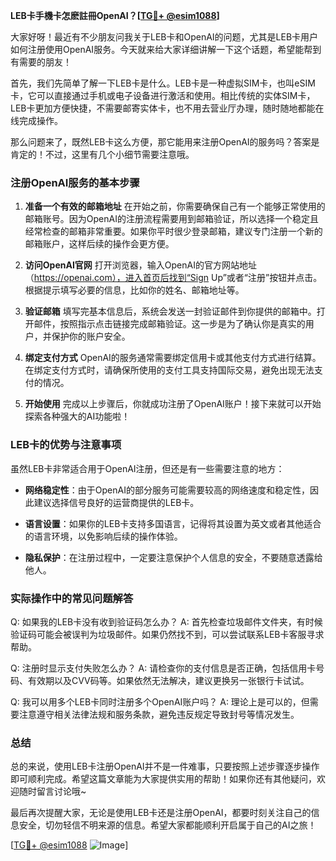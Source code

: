 **LEB卡手機卡怎麽註冊OpenAI？[[TG💪+ @esim1088](https://t.me/s/esim1088)]**

大家好呀！最近有不少朋友问我关于LEB卡和OpenAI的问题，尤其是LEB卡用户如何注册使用OpenAI服务。今天就来给大家详细讲解一下这个话题，希望能帮到有需要的朋友！

首先，我们先简单了解一下LEB卡是什么。LEB卡是一种虚拟SIM卡，也叫eSIM卡，它可以直接通过手机或电子设备进行激活和使用。相比传统的实体SIM卡，LEB卡更加方便快捷，不需要邮寄实体卡，也不用去营业厅办理，随时随地都能在线完成操作。

那么问题来了，既然LEB卡这么方便，那它能用来注册OpenAI的服务吗？答案是肯定的！不过，这里有几个小细节需要注意哦。

### 注册OpenAI服务的基本步骤

1. **准备一个有效的邮箱地址**
   在开始之前，你需要确保自己有一个能够正常使用的邮箱账号。因为OpenAI的注册流程需要用到邮箱验证，所以选择一个稳定且经常检查的邮箱非常重要。如果你平时很少登录邮箱，建议专门注册一个新的邮箱账户，这样后续的操作会更方便。

2. **访问OpenAI官网**
   打开浏览器，输入OpenAI的官方网站地址（https://openai.com），进入首页后找到“Sign Up”或者“注册”按钮并点击。根据提示填写必要的信息，比如你的姓名、邮箱地址等。

3. **验证邮箱**
   填写完基本信息后，系统会发送一封验证邮件到你提供的邮箱中。打开邮件，按照指示点击链接完成邮箱验证。这一步是为了确认你是真实的用户，并保护你的账户安全。

4. **绑定支付方式**
   OpenAI的服务通常需要绑定信用卡或其他支付方式进行结算。在绑定支付方式时，请确保所使用的支付工具支持国际交易，避免出现无法支付的情况。

5. **开始使用**
   完成以上步骤后，你就成功注册了OpenAI账户！接下来就可以开始探索各种强大的AI功能啦！

### LEB卡的优势与注意事项

虽然LEB卡非常适合用于OpenAI注册，但还是有一些需要注意的地方：

- **网络稳定性**：由于OpenAI的部分服务可能需要较高的网络速度和稳定性，因此建议选择信号良好的运营商提供的LEB卡。
  
- **语言设置**：如果你的LEB卡支持多国语言，记得将其设置为英文或者其他适合的语言环境，以免影响后续的操作体验。

- **隐私保护**：在注册过程中，一定要注意保护个人信息的安全，不要随意透露给他人。

### 实际操作中的常见问题解答

Q: 如果我的LEB卡没有收到验证码怎么办？
A: 首先检查垃圾邮件文件夹，有时候验证码可能会被误判为垃圾邮件。如果仍然找不到，可以尝试联系LEB卡客服寻求帮助。

Q: 注册时显示支付失败怎么办？
A: 请检查你的支付信息是否正确，包括信用卡号码、有效期以及CVV码等。如果依然无法解决，建议更换另一张银行卡试试。

Q: 我可以用多个LEB卡同时注册多个OpenAI账户吗？
A: 理论上是可以的，但需要注意遵守相关法律法规和服务条款，避免违反规定导致封号等情况发生。

### 总结

总的来说，使用LEB卡注册OpenAI并不是一件难事，只要按照上述步骤逐步操作即可顺利完成。希望这篇文章能为大家提供实用的帮助！如果你还有其他疑问，欢迎随时留言讨论哦~

最后再次提醒大家，无论是使用LEB卡还是注册OpenAI，都要时刻关注自己的信息安全，切勿轻信不明来源的信息。希望大家都能顺利开启属于自己的AI之旅！

[[TG💪+ @esim1088](https://t.me/s/esim1088) ![Image](https://i.postimg.cc/4NQfJmqS/Snipaste-2025-05-13-00-14-12.png)]
